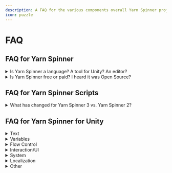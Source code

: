 ```yaml
---
description: A FAQ for the various components overall Yarn Spinner project.
icon: puzzle
---
```


# FAQ

## FAQ for Yarn Spinner

<details>

<summary>Is Yarn Spinner a language? A tool for Unity? An editor?</summary>

**Yarn Spinner** isn't a single project, but is a collection of projects. Conceptually, we think of Yarn Spinner as having **Core Components**, some **Add-ons**, and some **Yarn Labs Experiments**.

{% hint style="danger" %}
If you're new to Yarn Spinner, you don't necessarily need to understand the components just yet. We **strongly recommend** starting at [start-here.md](write-yarn-scripts/start-here.md "mention").
{% endhint %}

### Core Components

These are production-ready components, with stable, established, released versions:

* **Yarn**, the language you write your dialogue and narrative in: you write **Yarn Spinner Scripts** in **Yarn**.
* **Yarn Spinner for Visual Studio Code**, the _extension_ for the popular free text editor, Visual Studio Code, that gives it an understanding of the Yarn language, and helps you to write Yarn _scripts,_ with a graph visualisation tool, and other features.
* **Yarn Spinner for Unity**, the package you use to _import_ and _use_ your Yarn scripts in games you build in Unity.
* **Try Yarn Spinner**, an online tool that allows you to write Yarn scripts and Play them in a web browser. It's useful to write basic Yarn, and test things out. It's just a [website](https://try.yarnspinner.dev) you can visit!

⭐️ To learn to use the Core Components, jump into the [Beginner's Guide](broken-reference).

### Add-ons

These are projects that supply additional features to Yarn Spinner, and exist as add-ons to the free, open source projects that comprise the bulk of Yarn Spinner:

* **Dialogue Wheel for Yarn Spinner**, an add-on package for Yarn Spinner for Unity that provides Mass Effect-style dialogue wheel dialogue views.
* **Speech Bubbles for Yarn Spinner**, an add-on package for Yarn Spinner for Unity that provides customisable speech bubbles as dialogue views.

⭐️ To purchase the Add-ons, [visit the Yarn Spinner Itch.io Store](https://yarnspinner.itch.io), or the [Unity Asset Store](https://assetstore.unity.com/publishers/91946), or just [read the documentation](add-ons/about-add-ons.md).

### Yarn Labs Experiments

These are experimental projects that are likely to eventually be released into Core, but are currently in early, or experimental stages:

* **Yarn Spinner for Unreal**, the package you use to _import_ and _use_ your _Yarn scripts_ in games you build in Unreal.
* **Yarn Spinner for Godot**, the package you use to _import_ and _use_ your _Yarn scripts_ in games you build in Godot.
* **Yarn Spinner for Rust**, the package that you use to _import_ and _use_ your _Yarn scripts_ in games you build using the Rust-based Bevy engine.

{% hint style="success" %}
**Yarn Spinner for Unreal** is moving from Yarn Labs to Core Components in 2025-2026.
{% endhint %}

## Start learning

If you're new to Yarn Spinner, we recommend that your next step is [start-here.md](write-yarn-scripts/start-here.md "mention")

</details>

<details>

<summary>Is Yarn Spinner free or paid? I heard it was Open Source?</summary>

Yarn Spinner is developed in the open, as open source software on GitHub. You can also install it from the source on GitHub, for free.

If you want to use Yarn Spinner for a commercial game, we recommend purchasing it from our [Itch.io Store](https://yarnspinner.itch.io/) or the [Unity Asset Store](https://assetstore.unity.com/packages/tools/behavior-ai/yarn-spinner-for-unity-267061). You can also contact us for a custom license, or to arrange consulting, support, or hire us to add features especially for you!

</details>

## FAQ for Yarn Spinner Scripts

<details>

<summary>What has changed for Yarn Spinner 3 vs. Yarn Spinner 2?</summary>

We've added a lot of new features, including [once.md](write-yarn-scripts/scripting-fundamentals/once.md "mention"), [detour.md](write-yarn-scripts/scripting-fundamentals/detour.md "mention"), [line-groups.md](write-yarn-scripts/scripting-fundamentals/line-groups.md "mention"), [node-groups.md](write-yarn-scripts/editing-with-vs-code/node-groups.md "mention"), and more. Yarn Spinner has a lot of features designed for storylets and saliency, and you can learn about those by reading through the [saliency.md](write-yarn-scripts/editing-with-vs-code/saliency.md "mention") guides here.

</details>

## FAQ for Yarn Spinner for Unity

<details>

<summary>Text</summary>

### My text is not displaying at all?

You need to install the TextMeshPro Essential Resources. Open the Window menu -> TMP -> and choose **Import TMP Essential Resources.**

### How do I style text? How do I make some words bold, italic, colorful, etc?

Yarn Spinner doesn't do text rendering, you have to use existing Unity systems like TextMeshPro. Fortunately, TMP supports HTML-like rich text tags. See the [TextMeshPro: Rich Text docs](https://docs.unity3d.com/Packages/com.unity.textmeshpro@4.0/manual/RichText.html).

```
Alice: This text is <b>bold!</b>
Bob: This text is <color=red>red!</color>

// NOTE: '#' is a special character in Yarn, used for line tags.
// To use a HTML color hex code, you must "escape" the "#" character with a "\"
Carol: Wow I'm <color=\#ff00ff>purple</color>!
```

However, this bespoke approach is impractical for longer scripts or bigger projects. We recommend using TextMeshPro's Style Sheets, which make it much easier to write consistently styled text. See the [TextMeshPro: Style Sheets docs](https://docs.unity3d.com/Packages/com.unity.textmeshpro@4.0/manual/StyleSheets.html).

### How do I animate wavy text, like in Night In The Woods?

Yarn Spinner doesn't handle text rendering. You'll need a separate wavy text system, like [Text Animator](https://assetstore.unity.com/packages/tools/gui/text-animator-for-unity-158707).

### How do I use Yarn Markup?

Markup lets you mark a range of text (words, phrases) in a generic way, for whatever use. You could use it to style text, add sentence markers, make clickable words, etc.

```
// Yarn script example of custom "wavy text" markup.
Oh, [wave]hello[/wave] there!

// After compiling, text will look like: "Oh, hello there!"
// And then the resulting markup data will look like:
// - name: "wave"
// - position: 4
// - length: 5
```

Note that _YS only processes the text data_. You must still code the actual markup effect yourself. See [Markup](write-yarn-scripts/editing-with-vs-code/markup.md).

</details>

<details>

<summary>Variables</summary>

### How do I print the value of a variable in dialogue?

Wrap the variable (or any expression) in curly braces (`{`, `}`) to evaluate and output it. For more info, see [Variables](write-yarn-scripts/scripting-fundamentals/logic-and-variables.md).

```
<<set $variableName to "a string value">>
The value of variableName is {$variableName}.
// This will appear as "The value of variableName is a string value."
```

### How do I read / write Yarn variables from a C# script?

You can register to be notified when a variable changes. To do this, in C#, call `AddChangeListener()` on a Line Provider and provide a delegate that should run when the variable changes:

```csharp
var stringListener = VarStorage.AddChangeListener("$stringVar", (string value) =>
{
Debug.Log($"$stringVar changed to " + value);
});
```

When you no longer need to be notified of changes to a variable, you call `Dispose()` on the listener. If you don't do this, the variable storage will continue to call this delegate every time the variable changes, which you probably don't want to do.

```csharp
stringListener.Dispose();
```

​If you're implementing your own variable storage system, you must call the `NotifyVariableChanged()` method every time a variable changes value, in order to notify any change listeners:

```csharp
public override void SetValue(string variableName, float floatValue)
{
    // (code for updating the variable omitted)
    // Notify the change listeners that this variable changed
    NotifyVariableChanged(variableName, floatValue);
}
```

Alternatively, to read Yarn variables from C#, use `VariableStorageBehaviour.TryGetValue<T>()`.&#x20;

To write Yarn variables from C#, use `VariableStorageBehaviour.SetValue()`.

{% hint style="info" %}
Don't forget the `$` when writing the variable's name!
{% endhint %}

```csharp
variableStorage = GameObject.FindObjectOfType<InMemoryVariableStorage>();
float testVariable;
variableStorage.TryGetValue("$testVariable", out testVariable);
variableStorage.SetValue("$testVariable", testVariable + 1);
```

You should also check out our [variable-storage](yarn-spinner-for-unity/components/variable-storage/ "mention") section, and the [custom-variable-storage.md](yarn-spinner-for-unity/components/variable-storage/custom-variable-storage.md "mention") guide.

### How do I read / write C# variables from a Yarn script?

To read and write C# variables from Yarn, you must first code [Yarn Functions and Commands](yarn-spinner-for-unity/creating-commands-functions.md) in C#.

```csharp
static int myNumber = 10;

// note: all Yarn Functions must be static
[YarnFunction("getMyNumber")]
public static int GetMyNumber() { 
    return myNumber; 
}

// Yarb Commands can be static or non-static
[YarnCommand("setMyNumber")]
public static void SetMyNumber(int newNumber) { 
    myNumber = newNumber;
}
```

Then call the functions and commands in Yarn:

```
My number is { getMyNumber() }!
<<setMyNumber 999>>
But now it's { getMyNumber() }!
```

{% hint style="info" %}
If you're using Unity 2021.1 or earlier, you'll need to ask Yarn Spinner to update some code in your project that registers these C# methods as Yarn functions. To do this, open the Window menu, and choose Yarn Spinner -> Update Yarn Commands.

You don't need to do this if you're using Unity 2021.2 or later.
{% endhint %}

### How do I 'sync' variables between Yarn and C#?

See the previous answers on working with variables. But we recommend avoiding any "sync" pattern, because then you'll have to track and maintain the same data in two different places. Programmers usually prefer a ["single source of truth"](https://en.wikipedia.org/wiki/Single_source_of_truth).&#x20;

Data should live in only one place. Variables should **either** live in Yarn or live in C#, and **not in both**.

### How do I load and save data / variables / dialogue state? (Like for a save game system)

To save the current node, save the value of [`DialogueRunner.CurrentNodeName`](broken-reference) somewhere, e.g. to Unity's [PlayerPrefs](https://docs.unity3d.com/ScriptReference/PlayerPrefs.html). Then to restore it, call [`DialogueRunner.StartDialogue()`](broken-reference) and pass in the saved node name.

To save variables, see [`DialogueRunner.SaveStateToPersistentStorage()`](broken-reference). Then to load variables, call [`DialogueRunner.LoadStateFromPersistentStorage()`](broken-reference). These methods use Unity's built-in JSON utility to serialize a dictionary of variables to Unity's [PlayerPrefs](https://docs.unity3d.com/ScriptReference/PlayerPrefs.html).

For custom save systems, create your own [variable storage](yarn-spinner-for-other-engines/godot/components/variable-storage/) by subclassing VariableStorageBehaviour and implementing its methods. Study [InMemoryVariableStorage.cs](https://github.com/YarnSpinnerTool/YarnSpinner-Unity/blob/main/Runtime/InMemoryVariableStorage.cs) as an example. For more info, see [Guide: Yarn Variables and Variable Storage](broken-reference).

It is not currently possible to save or restore the specific line that the dialogue is running.

</details>

<details>

<summary>Flow Control</summary>

### How do I jump to a specific node? How do I switch nodes while dialogue is running?

To jump to a node from Yarn, use `<<jump (nodeName)>>`. See [Nodes, Lines, and Options](write-yarn-scripts/scripting-fundamentals/lines-nodes-and-options.md).

To jump to a node with C#, just call [`DialogueRunner.StartDialogue()`](broken-reference), even if there's already dialogue running.

### How do I jump to a specific line in a node?

Jumping to a specific line in a node is currently not supported. Instead, [jump to the start of a node](understanding-the-project.md#how-do-i-jump-to-a-specific-node-how-do-i-switch-nodes-while-dialogue-is-running).

</details>

<details>

<summary>Interaction/UI</summary>

### How do I continue dialogue with key/button press instead of clicking the continue button?

In most cases, use the [Dialogue Advance Input](yarn-spinner-for-unity/components/dialogue-view/dialogue-advance-input.md).

For more control, call [`UserRequestedViewAdvancement()`](broken-reference) on a Dialogue View, or [`OnContinuedClicked()`](broken-reference) on a Line View. See [Creating Custom Dialogue Views](yarn-spinner-for-unity/components/dialogue-view/custom-dialogue-views.md).

### How do I show the last line of text when options are shown? How do I skip the last line of text before a set of options?

Yarn Spinner automatically adds a `#lastline` tag to a line when the next step is a set of options. Create a [Custom Dialogue View](yarn-spinner-for-unity/components/dialogue-view/custom-dialogue-views.md) that uses [`YarnProject.lineMetadata.GetMetadata()`](broken-reference) to check for "lastline" and perform the behavior you want.

### How do I show the character name / portrait? How do I customize dialogue display?

To display _anything_ in Yarn Spinner, use a [Dialogue View](using-yarnspinner-with-unity/components/dialogue-view.md) component. [Line View](broken-reference) for dialogue, [Options List View](broken-reference) for choices.

Most projects will need custom views. We recommend a modular architecture where each UI element has its own LineView component. For example, a nameplate bubble has a [Dialogue Character Name View](api/csharp/yarn.unity/yarn.unity.dialoguecharacternameview) that displays [`LocalizedLine.CharacterName`](broken-reference), while the dialogue text window is another Line View that displays [`LocalizedLine.TextWithoutCharacterName`](broken-reference). See [Creating Custom Dialogue Views](yarn-spinner-for-unity/components/dialogue-view/custom-dialogue-views.md).

For a working example, see the "Visual Novel" sample. (In Unity, go to `Window > Package Manager`, and select Yarn Spinner package. Expand the "Samples" dropdown and select "Visual Novel" and import it.) Specifically, see [VNManager.cs](https://github.com/YarnSpinnerTool/YarnSpinner-Unity/blob/main/Samples~/VisualNovel/Scripts/VNManager.cs) which inherits from DialogueViewBase, and changes the character name window background color (among other effects) based on the character name.

### How do I make the Line View's Typewriter effect pause on punctuation?

Create a custom dialogue view with a custom effect based on `Typewriter()` (see [Effects.cs](https://github.com/YarnSpinnerTool/YarnSpinner-Unity/blob/main/Runtime/Views/Effects.cs)) to detect the next text character and pause accordingly.

```csharp
// in your custom Typewriter effect, replace the "while (accumulator >= secondsPerLetter)..." block with this one:
while (accumulator >= secondsPerLetter) {
   text.maxVisibleCharacters += 1;
   onCharacterTyped?.Invoke();
   accumulator -= secondsPerLetter;

   // Don't pause on the last character
   if (text.maxVisibleCharacters >= characterCount) continue;

   // Extra pause on punctuation
   var nextChar = text.text[text.maxVisibleCharacters - 1];
   if (nextChar.Equals('.') || nextChar.Equals(',') || nextChar.Equals('?') || nextChar.Equals('!')) {
       yield return new WaitForSeconds(0.3f);
   }

   accumulator += Time.deltaTime;
   yield return null;
}
```

### How do I play a Yarn node when I click / tap on an object?

Write input code to detect clicking / tapping, then call `DialogueRunner.StartDialogue()`.

The example tutorial [NPC Dialogue Game](broken-reference) can walk you through this step-by-step.

### How do I play a Yarn node when I approach an object and press a button? (RPG-like talking to NPCs)

This implementation will vary for every game, so we purposely do not attempt to design a one-size-fits-all generic NPC system. Here's some example pseudo-code to make your own:

```
if (player presses SPACE)
    then find the nearest NPC
    get that NPC's dialogue node name
    call DialogueRunner.StartDialogue() with the NPC's dialogue node
    disable player movement
```

For a working example, see the "Space" sample. (In Unity, go to `Window > Package Manager`, and select Yarn Spinner package. Expand the "Samples" dropdown and select "Space" and import it.) Specifically, see [PlayerCharacter.cs](https://github.com/YarnSpinnerTool/YarnSpinner-Unity/blob/main/Samples~/Space/Scripts/PlayerCharacter.cs) for how to search for nearby NPCs from a list.

### How do I position a speech bubble above an NPC's head, like in A Short Hike?

The math / code is a little complicated. Calculate the NPC's on-screen position, then convert this screen position to UI canvas space, and reposition the dialogue bubble.

For a working example, see the "3D" sample. (In Unity, go to `Window > Package Manager`, and select Yarn Spinner package. Expand the "Samples" dropdown and select "3D" and import it.) Specfically, see [YarnCharacterView.cs](https://github.com/YarnSpinnerTool/YarnSpinner-Unity/blob/main/Samples~/3D/Scripts/YarnCharacterView.cs) which has a method `WorldToAnchoredPosition()` that does a lot of this UI positioning math.

### How do I implement a resizing dialogue bubble / SMS messaging interface?

This is more about Unity UI rather than Yarn Spinner. For a working example, see the "Phone Chat" sample. (In Unity, go to `Window > Package Manager`, and select Yarn Spinner package. Expand the "Samples" dropdown and select "Phone Chat" and import it.)

To make a resizing dialogue bubble that automatically fits text, you will need a complex UI setup. Study the UI game objects and components in the sample scene. For more context about how it works, see [this Unity UI Layout Groups explainer by Hallgrim Games](https://www.hallgrimgames.com/blog/2018/10/16/unity-layout-groups-explained).

### How do I get text from a Text Input field into my Yarn story?

This mainly involves Unity UI, and assumes that your project already has a system where a player can input text like a TMPro Input Field component. If the player input needs to happen in the middle of dialogue execution then you can trigger it with a Yarn Command, using a coroutine to wait for the player input if needed.

Once you have the player input value, you can store it in a C# variable and access it through a Yarn function, or store that value in a Yarn story variable. [FAQs for how to access variables in Yarn and YarnSpinner are here](understanding-the-project.md#variables).

</details>

<details>

<summary>System</summary>

### How do I generate a Yarn Project at runtime? How do I load/compile Yarn scripts at runtime?

The intended workflow is to generate and compile Yarn Projects at editor time, not runtime. See [Yarn Projects](yarn-spinner-for-unity/yarn-projects.md).

{% hint style="info" %}
Compiling a Yarn script at run-time is more complex than it first appears, because it often interacts with the very specific needs of your game, and we can't provide a one-size-fits-all approach to it. If you want to implement run-time loading in your own game, the place to start looking is the API documentation for the [Yarn.Compiler](broken-reference) namespace. Please note that this is not something that we encourage people who are new to Yarn Spinner to do!
{% endhint %}

### How many Yarn files should I have? Can my entire game be in one project or script? Or one project per scene? Is my project or file too big?

There is no real technical limit on the number of Yarn scripts or the size of Yarn Projects. You decide how to organize your data, and every project has different needs. Some factors to consider:

* **Simplicity**. Putting everything into one big script file or one big project file is simpler sometimes.
* **Ease of writing**. Writers may prefer to think in terms of one file per scene, one file per chapter.
* **Localization**. 1 Yarn Project = 1 CSV spreadsheet per language. When translating, it is usually easier to work with fewer files, rather than fragmenting the translation across many files. As a workaround for games that need multiple Yarn Projects, you may prefer to create a single editor-only Yarn Project that's just for generating string files and translations. See [Localizations and Assets](yarn-spinner-for-unity/assets-and-localization/).

### I'm seeing crashes on startup in my WebGL / iOS / Android / IL2CPP project.

A crash bug exists in versions of Yarn Spinner earlier than 2.3 for these platforms. If you're able to upgrade your version of Yarn Spinner, the best fix is to upgrade to the most recent version of Yarn Spinner.

If you can't upgrade your version of Yarn Spinner, a workaround for this issue is to open the Build Settings window in Unity, and set the "IL2CPP Code Generation" setting to "Faster (smaller) builds."

</details>

<details>

<summary>Localization</summary>

### How do I fetch any Yarn localized string in C#?

Some devs use YS to manage all in-game localized text, like UI strings. This use isn't intended, but it's possible. Manually create a Yarn.Line struct, set the line ID (see [Localization](yarn-spinner-for-unity/assets-and-localization/)), and then pass the struct into [`GetLocalizedLine()`](https://docs.yarnspinner.dev/api/csharp/yarn.unity/yarn.unity.lineproviderbehaviour/yarn.unity.lineproviderbehaviour.getlocalizedline).

```csharp
Yarn.Line targetLine = new Yarn.Line();
targetLine.ID = "line:lineid"; // replace 'lineid' with the actual line ID
LocalizedLine outputLine = LineProvider.GetLocalizedLine(targetLine);
Debug.Log(outputLine.Text.Text);

```

</details>

<details>

<summary>Other</summary>

### How do I credit Yarn Spinner in my game?

Please visit the [Crediting Yarn Spinner page](branding.md) for more information.&#x20;

### Are there any examples of Yarn Spinner implementations in Unity?

Yes! We ship a whole collection of [samples](yarn-spinner-for-unity/samples/ "mention").

</details>
